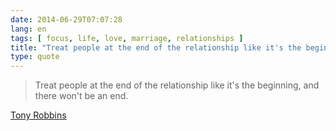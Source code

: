 ```yaml
---
date: 2014-06-29T07:07:28
lang: en
tags: [ focus, life, love, marriage, relationships ]
title: "Treat people at the end of the relationship like it's the beginning,"
type: quote
---
```


> Treat people at the end of the relationship like it's the beginning,
> and there won't be an end.

[Tony Robbins](https://vimeo.com/46810824#t=30m09s)


